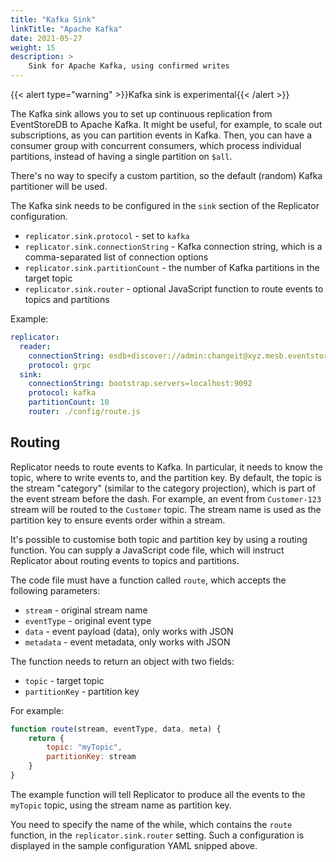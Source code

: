 ```yaml
---
title: "Kafka Sink"
linkTitle: "Apache Kafka"
date: 2021-05-27
weight: 15
description: >
    Sink for Apache Kafka, using confirmed writes
---
```


{{< alert type="warning" >}}Kafka sink is experimental{{< /alert >}}

The Kafka sink allows you to set up continuous replication from EventStoreDB to Apache Kafka. It might be useful, for example, to scale out subscriptions, as you can partition events in Kafka. Then, you can have a consumer group with concurrent consumers, which process individual partitions, instead of having a single partition on `$all`.

There's no way to specify a custom partition, so the default (random) Kafka partitioner will be used.

The Kafka sink needs to be configured in the `sink` section of the Replicator configuration.

- `replicator.sink.protocol` - set to `kafka`
- `replicator.sink.connectionString` - Kafka connection string, which is a comma-separated list of connection options
- `replicator.sink.partitionCount` - the number of Kafka partitions in the target topic
- `replicator.sink.router` - optional JavaScript function to route events to topics and partitions

Example:
```yaml
replicator:
  reader:
    connectionString: esdb+discover://admin:changeit@xyz.mesb.eventstore.cloud
    protocol: grpc
  sink:
    connectionString: bootstrap.servers=localhost:9092
    protocol: kafka
    partitionCount: 10
    router: ./config/route.js
```

## Routing

Replicator needs to route events to Kafka. In particular, it needs to know the topic, where to write events to, and the partition key. By default, the topic is the stream "category" (similar to the category projection), which is part of the event stream before the dash. For example, an event from `Customer-123` stream will be routed to the `Customer` topic. The stream name is used as the partition key to ensure events order within a stream. 

It's possible to customise both topic and partition key by using a routing function. You can supply a JavaScript code file, which will instruct Replicator about routing events to topics and partitions.

The code file must have a function called `route`, which accepts the following parameters:

- `stream` - original stream name
- `eventType` - original event type
- `data` - event payload (data), only works with JSON
- `metadata` - event metadata, only works with JSON

The function needs to return an object with two fields:

- `topic` - target topic
- `partitionKey` - partition key

For example:

```js
function route(stream, eventType, data, meta) {
    return {
        topic: "myTopic",
        partitionKey: stream
    }
}
```

The example function will tell Replicator to produce all the events to the `myTopic` topic, using the stream name as partition key.

You need to specify the name of the while, which contains the `route` function, in the `replicator.sink.router` setting. Such a configuration is displayed in the sample configuration YAML snipped above. 
